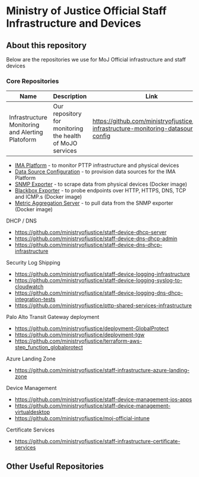 # Ministry of Justice Official Staff Infrastructure and Devices

## About this repository
Below are the repositories we use for MoJ Official infrastructure and staff devices
### Core Repositories
| Name                   | Description                                                                  | Link                                                        |
|------------------------|------------------------------------------------------------------------------|-------------------------------------------------------------|
Infrastructure Monitoring and Alerting Platoform | Our repository for monitoring the health of MoJO services| https://github.com/ministryofjustice/staff-infrastructure-monitoring-datasource-config |

- [IMA Platform](https://github.com/ministryofjustice/staff-infrastructure-monitoring) - to monitor PTTP infrastructure and physical devices
- [Data Source Configuration](https://github.com/ministryofjustice/staff-infrastructure-monitoring-datasource-config) - to provision data sources for the IMA Platform
- [SNMP Exporter](https://github.com/ministryofjustice/staff-infrastructure-monitoring-snmpexporter) - to scrape data from physical devices (Docker image)
- [Blackbox Exporter](https://github.com/ministryofjustice/staff-infrastructure-monitoring-blackbox-exporter) - to probe endpoints over HTTP, HTTPS, DNS, TCP and ICMP.s (Docker image)
- [Metric Aggregation Server](https://github.com/ministryofjustice/staff-infrastructure-metric-aggregation-server) - to pull data from the SNMP exporter (Docker image)

DHCP / DNS
- https://github.com/ministryofjustice/staff-device-dhcp-server
- https://github.com/ministryofjustice/staff-device-dns-dhcp-admin
- https://github.com/ministryofjustice/staff-device-dns-dhcp-infrastructure


Security Log Shipping
- https://github.com/ministryofjustice/staff-device-logging-infrastructure
- https://github.com/ministryofjustice/staff-device-logging-syslog-to-cloudwatch
- https://github.com/ministryofjustice/staff-device-logging-dns-dhcp-integration-tests
- https://github.com/ministryofjustice/pttp-shared-services-infrastructure

Palo Alto Transit Gateway deployment
- https://github.com/ministryofjustice/deployment-GlobalProtect
- https://github.com/ministryofjustice/deployment-tgw
- https://github.com/ministryofjustice/terraform-aws-step_function_globalprotect


Azure Landing Zone
- https://github.com/ministryofjustice/staff-infrastructure-azure-landing-zone

Device Management
- https://github.com/ministryofjustice/staff-device-management-ios-apps
- https://github.com/ministryofjustice/staff-device-management-virtualdesktop
- https://github.com/ministryofjustice/moj-official-intune

Certificate Services 
- https://github.com/ministryofjustice/staff-infrastructure-certificate-services

## Other Useful Repositories